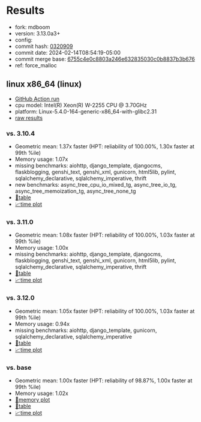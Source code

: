 # Results

- fork: mdboom
- version: 3.13.0a3+
- config: 
- commit hash: [0320909](https://github.com/mdboom/cpython/commit/0320909)
- commit date: 2024-02-14T08:54:19-05:00
- commit merge base: [6755c4e0c8803a246e632835030c0b8837b3b676](https://github.com/mdboom/cpython/commit/6755c4e0c8803a246e632835030c0b8837b3b676)
- ref: force_malloc

## linux x86_64 (linux)

- [GitHub Action run](https://github.com/faster-cpython/benchmarking/actions/runs/7902264284)
- cpu model: Intel(R) Xeon(R) W-2255 CPU @ 3.70GHz
- platform: Linux-5.4.0-164-generic-x86_64-with-glibc2.31
- [raw results](bm-20240214-linux-x86_64-mdboom-force_malloc-3.13.0a3%2B-0320909.json)

### vs. 3.10.4

- Geometric mean: 1.37x faster (HPT: reliability of 100.00%, 1.30x faster at 99th %ile)
- Memory usage: 1.07x
- missing benchmarks: aiohttp, django_template, djangocms, flaskblogging, genshi_text, genshi_xml, gunicorn, html5lib, pylint, sqlalchemy_declarative, sqlalchemy_imperative, thrift
- new benchmarks: async_tree_cpu_io_mixed_tg, async_tree_io_tg, async_tree_memoization_tg, async_tree_none_tg
- [📄table](bm-20240214-linux-x86_64-mdboom-force_malloc-3.13.0a3%2B-0320909-vs-3.10.4.md)
- [📈time plot](bm-20240214-linux-x86_64-mdboom-force_malloc-3.13.0a3%2B-0320909-vs-3.10.4.png)

### vs. 3.11.0

- Geometric mean: 1.08x faster (HPT: reliability of 100.00%, 1.03x faster at 99th %ile)
- Memory usage: 1.00x
- missing benchmarks: aiohttp, django_template, djangocms, flaskblogging, genshi_text, genshi_xml, gunicorn, html5lib, pylint, sqlalchemy_declarative, sqlalchemy_imperative, thrift
- [📄table](bm-20240214-linux-x86_64-mdboom-force_malloc-3.13.0a3%2B-0320909-vs-3.11.0.md)
- [📈time plot](bm-20240214-linux-x86_64-mdboom-force_malloc-3.13.0a3%2B-0320909-vs-3.11.0.png)

### vs. 3.12.0

- Geometric mean: 1.05x faster (HPT: reliability of 100.00%, 1.03x faster at 99th %ile)
- Memory usage: 0.94x
- missing benchmarks: aiohttp, django_template, gunicorn, sqlalchemy_declarative, sqlalchemy_imperative
- [📄table](bm-20240214-linux-x86_64-mdboom-force_malloc-3.13.0a3%2B-0320909-vs-3.12.0.md)
- [📈time plot](bm-20240214-linux-x86_64-mdboom-force_malloc-3.13.0a3%2B-0320909-vs-3.12.0.png)

### vs. base

- Geometric mean: 1.00x faster (HPT: reliability of 98.87%, 1.00x faster at 99th %ile)
- Memory usage: 1.02x
- [🧠memory plot](bm-20240214-linux-x86_64-mdboom-force_malloc-3.13.0a3%2B-0320909-vs-base-mem.png)
- [📄table](bm-20240214-linux-x86_64-mdboom-force_malloc-3.13.0a3%2B-0320909-vs-base.md)
- [📈time plot](bm-20240214-linux-x86_64-mdboom-force_malloc-3.13.0a3%2B-0320909-vs-base.png)

